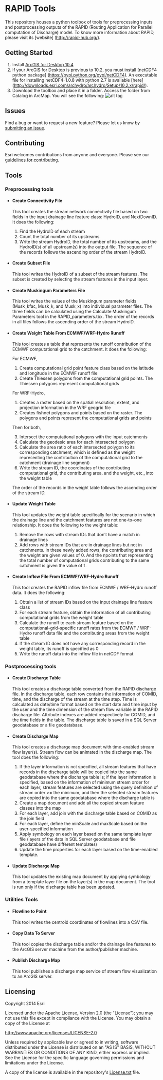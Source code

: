 # RAPID Tools

This repository houses a python toolbox of tools for preprocessing inputs and postprocessing outputs of the RAPID (Routing Application for Parallel computation of Discharge) model. To know more information about RAPID, please visit its [website] (http://rapid-hub.org/).

## Getting Started

1. Install [ArcGIS for Desktop 10.4](http://desktop.arcgis.com/en/arcmap/) 
2. If your ArcGIS for Desktop is previous to 10.2, you must install [netCDF4 python package] (https://pypi.python.org/pypi/netCDF4). An executable file for installing netCDF4-1.0.8 with python 2.7 is available [here] (http://downloads.esri.com/archydro/archydro/Setup/10.2.x/rapid/).
3. Download the toolbox and place it in a folder. Access the folder from Catalog in ArcMap. You will see the following:
![alt tag](/toolbox_screenshot.png)


## Issues

Find a bug or want to request a new feature?  Please let us know by [submitting an issue](https://github.com/ArcGIS/RAPID_Tools/issues).

## Contributing

Esri welcomes contributions from anyone and everyone. Please see our [guidelines for contributing](https://github.com/esri/contributing).


## Tools

### Preprocessing tools

* #### Create Connectivity File
  This tool creates the stream network connectivity file based on two fields in the input drainage line feature class: HydroID, and     NextDownID. It does the following:

  1. Find the HydroID of each stream
  2. Count the total number of its upstreams
  3. Write the stream HydroID, the total number of its upstreams, and the HydroID(s) of all upstream(s) into the output file. The    sequence of the records follows the ascending order of the stream HydroID.

* #### Create Subset File

  This tool writes the HydroID of a subset of the stream features. The subset is created by selecting the stream features in the input   layer.


* #### Create Muskingum Parameters File

  This tool writes the values of the Muskingum parameter fields (Musk_kfac, Musk_k, and Musk_x) into individual parameter files. The    three fields can be calculated using the Calculate Muskingum Parameters tool in the RAPID_parameters.tbx. The order of the records    in all files follows the ascending order of the stream HydroID.


* #### Create Weight Table From ECMWF/WRF-Hydro Runoff

  This tool creates a table that represents the runoff contribution of the ECMWF computational grid to the catchment. It does the     following:

  For ECMWF,

  1. Create computational grid point feature class based on the latitude and longitude in the ECMWF runoff file
  2. Create Thiessen polygons from the computational grid points. The Thiessen polygons represent computational grids

  For WRF-Hydro,

  1. Creates a raster based on the spatial resolution, extent, and projection information in the WRF geogrid file
  2. Creates fishnet polygons and points based on the raster. The polygons and points represent the computational grids and points

  Then for both,

  3. Intersect the computational polygons with the input catchments
  4. Calculate the geodesic area for each intersected polygon
  5. Calculate the area ratio of each intersected polygon to its corresponding catchment, which is defined as the weight representing   the contribution of the computational grid to the catchment (drainage line segment)
  6. Write the stream ID, the coordinates of the contributing computational grid, the contributing area, and the weight, etc., into   the weight table

  The order of the records in the weight table follows the ascending order of the stream ID.

* #### Update Weight Table

  This tool updates the weight table specifically for the scenario in which the drainage line and the catchment features are not    one-to-one relationship. It does the following to the weight table:
  
  1. Remove the rows with stream IDs that don’t have a match in drainage lines
  2. Add rows with stream IDs that are in drainage lines but not in catchments. In these newly added rows, the contributing area and  the weight are given values of 0. And the npoints that representing the total number of computational grids contributing to the same catchment is given the value of 1. 

* #### Create Inflow File From ECMWF/WRF-Hydro Runoff

  This tool creates the RAPID inflow file from ECMWF / WRF-Hydro runoff data. It does the following:
  
  1. Obtain a list of stream IDs based on the input drainage line feature class
  2. For each stream feature, obtain the information of all contributing computational grids from the weight table
  3. Calculate the runoff to each stream feature based on the computational-grid-specific runoff rates from the ECMWF / WRF-Hydro runoff data file and the contributing areas from the weight table
  4. If the stream ID does not have any corresponding record in the weight table, its runoff is specified as 0
  5. Write the runoff data into the inflow file in netCDF format

### Postprocessing tools

* #### Create Discharge Table

  This tool creates a discharge table converted from the RAPID discharge file. In the discharge table, each row contains the   information of COMID, time, and the discharge of the stream at the time step. Time is calculated as date/time format based on the start date and time input by the user and the time dimension of the stream flow variable in the RAPID discharge file. Attribute indexes are added respectively for COMID, and the time fields in the table. The discharge table is saved in a SQL Server geodatabase or a file geodatabase.

* #### Create Discharge Map

  This tool creates a discharge map document with time-enabled stream flow layer(s). Stream flow can be animated in the discharge map. The tool does the following:

  1. If the layer information is not specified, all stream features that have records in the discharge table will be copied into the  same geodatabase where the discharge table is; if the layer information is specified, based on the information of minimum stream order for each layer, stream features are selected using the query definition of stream order >= the minimum, and then the selected stream features are copied into the same geodatabase where the discharge table is
  2. Create a map document and add all the copied stream feature classes into the map
  3. For each layer, add join with the discharge table based on COMID as the join field
  4. For each layer, define the minScale and maxScale based on the user-specified information
  5. Apply symbology on each layer based on the same template layer file (layers of the data in SQL Server geodatabase and file geodatabase have different templates)
  6. Update the time properties for each layer based on the time-enabled template.
 
* #### Update Discharge Map

  This tool updates the existing map document by applying symbology from a template layer file on the layer(s) in the map document. The tool is run only if the discharge table has been updated.

### Utilities Tools

* #### Flowline to Point

  This tool writes the centroid coordinates of flowlines into a CSV file.

* #### Copy Data To Server

  This tool copies the discharge table and/or the drainage line features to the ArcGIS server machine from the author/publisher machine.

* #### Publish Discharge Map

  This tool publishes a discharge map service of stream flow visualization to an ArcGIS server.


## Licensing
Copyright 2014 Esri

Licensed under the Apache License, Version 2.0 (the "License");
you may not use this file except in compliance with the License.
You may obtain a copy of the License at

   http://www.apache.org/licenses/LICENSE-2.0

Unless required by applicable law or agreed to in writing, software
distributed under the License is distributed on an "AS IS" BASIS,
WITHOUT WARRANTIES OR CONDITIONS OF ANY KIND, either express or implied.
See the License for the specific language governing permissions and
limitations under the License.

A copy of the license is available in the repository's [License.txt](/LICENSE) file.
